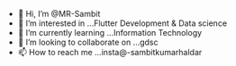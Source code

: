 - 👋 Hi, I’m @MR-Sambit
- 👀 I’m interested in ...Flutter Development & Data science 
- 🌱 I’m currently learning ...Information Technology
- 💞️ I’m looking to collaborate on ...gdsc
- 📫 How to reach me ...insta@-sambitkumarhaldar

<!---
MR-Sambit/MR-Sambit is a ✨ special ✨ repository because its `README.md` (this file) appears on your GitHub profile.
You can click the Preview link to take a look at your changes.
--->
